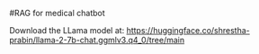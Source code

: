 #RAG for medical chatbot


Download the LLama model at: 
https://huggingface.co/shrestha-prabin/llama-2-7b-chat.ggmlv3.q4_0/tree/main 